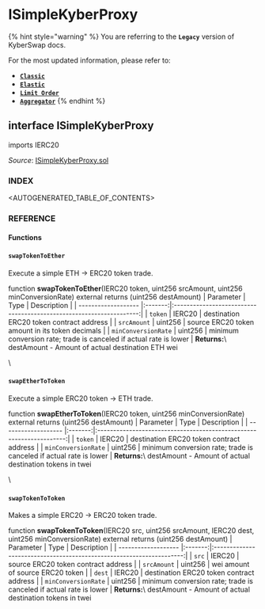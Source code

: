 # ISimpleKyberProxy

{% hint style="warning" %}
You are referring to the **`Legacy`** version of KyberSwap docs.

For the most updated information, please refer to:

* [**`Classic`**](../../../../liquidity-solutions/kyberswap-classic/)
* [**`Elastic`**](../../../../liquidity-solutions/kyberswap-elastic/)
* [**`Limit Order`**](../../../../kyberswap-solutions/limit-order/)
* [**`Aggregator`**](../../../../kyberswap-solutions/kyberswap-aggregator/)
{% endhint %}

## interface ISimpleKyberProxy

imports IERC20

_Source_: [ISimpleKyberProxy.sol](https://github.com/KyberNetwork/smart-contracts/blob/master/contracts/sol6/ISimpleKyberProxy.sol)



### INDEX[​](https://docs.kyberswap.com/Legacy/api-abi/core-smart-contracts/api\_abi-isimplekyberproxy#index) <a href="#index" id="index"></a>

\<AUTOGENERATED\_TABLE\_OF\_CONTENTS>

### REFERENCE[​](https://docs.kyberswap.com/Legacy/api-abi/core-smart-contracts/api\_abi-isimplekyberproxy#reference) <a href="#reference" id="reference"></a>

#### Functions[​](https://docs.kyberswap.com/Legacy/api-abi/core-smart-contracts/api\_abi-isimplekyberproxy#functions) <a href="#functions" id="functions"></a>

#### `swapTokenToEther`[​](https://docs.kyberswap.com/Legacy/api-abi/core-smart-contracts/api\_abi-isimplekyberproxy#swaptokentoether) <a href="#swaptokentoether" id="swaptokentoether"></a>

Execute a simple ETH -> ERC20 token trade.



function **swapTokenToEther**(IERC20 token, uint256 srcAmount, uint256 minConversionRate) external returns (uint256 destAmount) | Parameter | Type | Description | | ------------------- |:-------:|:-------------------------------------------------------------------:| | `token` | IERC20 | destination ERC20 token contract address | | `srcAmount` | uint256 | source ERC20 token amount in its token decimals | | `minConversionRate` | uint256 | minimum conversion rate; trade is canceled if actual rate is lower | **Returns:**\ destAmount - Amount of actual destination ETH wei

\


#### `swapEtherToToken`[​](https://docs.kyberswap.com/Legacy/api-abi/core-smart-contracts/api\_abi-isimplekyberproxy#swapethertotoken) <a href="#swapethertotoken" id="swapethertotoken"></a>

Execute a simple ERC20 token -> ETH trade.



function **swapEtherToToken**(IERC20 token, uint256 minConversionRate) external returns (uint256 destAmount) | Parameter | Type | Description | | ------------------- |:-------:|:--------------------------------------------------------------------:| | `token` | IERC20 | destination ERC20 token contract address | | `minConversionRate` | uint256 | minimum conversion rate; trade is canceled if actual rate is lower | **Returns:**\ destAmount - Amount of actual destination tokens in twei

\


#### `swapTokenToToken`[​](https://docs.kyberswap.com/Legacy/api-abi/core-smart-contracts/api\_abi-isimplekyberproxy#swaptokentotoken) <a href="#swaptokentotoken" id="swaptokentotoken"></a>

Makes a simple ERC20 -> ERC20 token trade.



function **swapTokenToToken**(IERC20 src, uint256 srcAmount, IERC20 dest, uint256 minConversionRate) external returns (uint256 destAmount) | Parameter | Type | Description | | ------------------- |:-------:|:--------------------------------------------------------------------:| | `src` | IERC20 | source ERC20 token contract address | | `srcAmount` | uint256 | wei amount of source ERC20 token | | `dest` | IERC20 | destination ERC20 token contract address | | `minConversionRate` | uint256 | minimum conversion rate; trade is canceled if actual rate is lower | **Returns:**\ destAmount - Amount of actual destination tokens in twei
